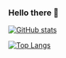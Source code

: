 ### Hello there 👋

<!--
**invalidmarkup369/invalidmarkup369** is a ✨ _special_ ✨ repository because its `README.md` (this file) appears on your GitHub profile.

Here are some ideas to get you started:

- 🔭 I’m currently working on ...
- 🌱 I’m currently learning ...
- 👯 I’m looking to collaborate on ...
- 🤔 I’m looking for help with ...
- 💬 Ask me about ...
- 📫 How to reach me: ...
- 😄 Pronouns: ...
- ⚡ Fun fact: ...
-->


[![GitHub stats](https://github-readme-stats.vercel.app/api?username=invalidmarkup369&include_all_commits=true&count_private=true&show_icons=true&theme=merko)](https://github.com/invalidmarkup369/github-readme-stats)

[![Top Langs](https://github-readme-stats.vercel.app/api/top-langs/?username=invalidmarkup369&layout=compact)](https://github.com/anuraghazra/github-readme-stats)
